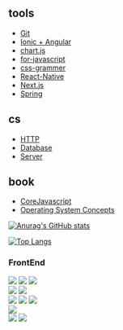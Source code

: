 ## tools
* [Git](Git.md)
* [Ionic + Angular](ionic.md)
* [chart.js](chart.js.md)
* [for-javascript](for-javascript.md)
* [css-grammer](cssGr.md)
* [React-Native](RN.md)
* [Next.js](next.js.md)
* [Spring](spring.md)

## cs
* [HTTP](/CS/http.md)
* [Database](/CS/database.md)
* [Server](/CS/Server.md)

## book
* [CoreJavascript](CoreJavascript/main.md)
* [Operating System Concepts](Operating_System_Concepts/)


[![Anurag's GitHub stats](https://github-readme-stats.vercel.app/api?username=B-gooroom)](https://github.com/anuraghazra/github-readme-stats)

[![Top Langs](https://github-readme-stats.vercel.app/api/top-langs/?username=B-gooroom&layout=compact)](https://github.com/깃허브아이디/github-readme-stats)

### FrontEnd
<div>
  <div>
  <img src="https://img.shields.io/badge/React-61DAFB?style=for-the-badge&logo=React&logoColor=fff"/>
  <img src="https://img.shields.io/badge/Next.js-000000?style=for-the-badge&logo=Next.js&logoColor=fff"/>
  <img src="https://img.shields.io/badge/Angular-E23237?style=for-the-badge&logo=Angular&logoColor=fff"/>
  </div>
  <div>
  <img src="https://img.shields.io/badge/Redux-764abc?style=for-the-badge&logo=Redux&logoColor=fff"/>
  <img src="https://img.shields.io/badge/reactquery-FF4154?style=for-the-badge&logo=reactquery&logoColor=fff"/>
  </div>
  <div>
  <img src="https://img.shields.io/badge/Node.js-339933?style=for-the-badge&logo=Node.js&logoColor=fff"/>
  <img src="https://img.shields.io/badge/Firebase-FFCA28?style=for-the-badge&logo=Firebase&logoColor=fff"/>
  <img src="https://img.shields.io/badge/MySQL-4479A1?style=for-the-badge&logo=MySQL&logoColor=fff"/>
  </div>
  <div>
  <img src="https://img.shields.io/badge/TypeScript-3178C6?style=for-the-badge&logo=TypeScript&logoColor=fff"/>
  </div>
  <div>
  <img src="https://img.shields.io/badge/styledcomponents-DB7093?style=for-the-badge&logo=styled-components&logoColor=fff"/>
  <img src="https://img.shields.io/badge/tailwindcss-06B6D4?style=for-the-badge&logo=tailwindcss&logoColor=fff"/>
  </div>
  </br>
</div>
  
